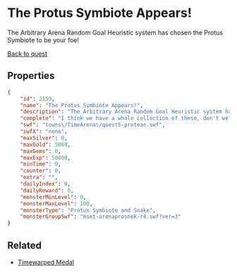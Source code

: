 # The Protus Symbiote Appears!

The Arbitrary Arena Random Goal Heuristic system has chosen the Protus Symbiote to be your foe!

[Back to quest](../quests.md)

## Properties

```json
{
    "id": 2159,
    "name": "The Protus Symbiote Appears!",
    "description": "The Arbitrary Arena Random Goal Heuristic system has chosen the Protus Symbiote to be your foe!",
    "complete": "I think we have a whole collection of these, don't we? Guess we can spare a few more for the system.",
    "swf": "towns\/TimeArena\/quest5-protean.swf",
    "swfX": "none",
    "maxSilver": 0,
    "maxGold": 5000,
    "maxGems": 0,
    "maxExp": 50000,
    "minTime": 0,
    "counter": 0,
    "extra": "",
    "dailyIndex": 0,
    "dailyReward": 0,
    "monsterMinLevel": 0,
    "monsterMaxLevel": 100,
    "monsterType": "Protus Symbiote and Snake",
    "monsterGroupSwf": "mset-arenaprosnek-r4.swf?ver=3"
}
```

## Related

- [Timewarped Medal](../items/18514-timewarped-medal.md)

